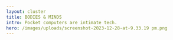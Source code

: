 ```yaml
---
layout: cluster
title: BODIES & MINDS
intro: Pocket computers are intimate tech.
hero: /images/uploads/screenshot-2023-12-28-at-9.33.19 pm.png
---
```

